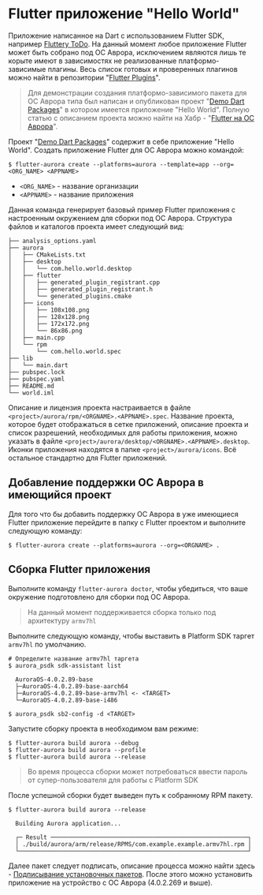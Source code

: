 # Flutter приложение "Hello World"

Приложение написанное на Dart с использованием Flutter SDK, например [Fluttery ToDo](https://gitlab.com/omprussia/flutter/fluttery-todo). На данный момент любое приложение Flutter может быть собрано под ОС Аврора, исключением являются лишь те корыте имеют в зависимостях не реализованные платформо-зависимые плагины. Весь список готовых и проверенных плагинов можно найти в репозитории "[Flutter Plugins](https://gitlab.com/omprussia/flutter/flutter-plugins)".

> Для демонстрации создания платформо-зависимого пакета для ОС Аврора типа был написан и опубликован проект "[Demo Dart Packages](https://gitlab.com/omprussia/flutter/demo-dart-packages)" в котором имеется приложение "Hello World". Полную статью с описанием проекта можно найти на Хабр - "[Flutter на ОС Аврора](https://habr.com/ru/articles/761176/)".  

Проект "[Demo Dart Packages](https://gitlab.com/omprussia/flutter/demo-dart-packages)" содержит в себе приложение "Hello World". Создать приложение Flutter для ОС Аврора можно командой:

```shell
$ flutter-aurora create --platforms=aurora --template=app --org=<ORG_NAME> <APPNAME>
```

- `<ORG_NAME>` - название организации
- `<APPNAME>` - название приложения

Данная команда генерирует базовый пример Flutter приложения с настроенным окружением для сборки под ОС Аврора. Структура файлов и каталогов проекта имеет следующий вид:

```shell
├── analysis_options.yaml
├── aurora
│   ├── CMakeLists.txt
│   ├── desktop
│   │   └── com.hello.world.desktop
│   ├── flutter
│   │   ├── generated_plugin_registrant.cpp
│   │   ├── generated_plugin_registrant.h
│   │   └── generated_plugins.cmake
│   ├── icons
│   │   ├── 108x108.png
│   │   ├── 128x128.png
│   │   ├── 172x172.png
│   │   └── 86x86.png
│   ├── main.cpp
│   └── rpm
│       └── com.hello.world.spec
├── lib
│   └── main.dart
├── pubspec.lock
├── pubspec.yaml
├── README.md
└── world.iml
```

Описание и лицензия проекта настраивается в файле `<project>/aurora/rpm/<ORGNAME>.<APPNAME>.spec`. Название проекта, которое будет отображаться в сетке приложений, описание проекта и список разрешений, необходимых для работы приложения, можно указать в файле `<project>/aurora/desktop/<ORGNAME>.<APPNAME>.desktop`. Иконки приложения находятся в папке `<project>/aurora/icons`. Всё остальное стандартно для Flutter приложений.

## Добавление поддержки ОС Аврора в имеющийся проект

Для того что бы добавить поддержку ОС Аврора в уже имеющиеся Flutter приложение перейдите в папку с Flutter проектом и выполните следующую команду:

```shell
$ flutter-aurora create --platforms=aurora --org=<ORGNAME> .
```

## Сборка Flutter приложения

Выполните команду `flutter-aurora doctor`, чтобы убедиться, что ваше окружение подготовлено для сборки под ОС Аврора.

> На данный момент поддерживается сборка только под архитектуру `armv7hl`

Выполните следующую команду, чтобы выставить в Platform SDK таргет `armv7hl` по умолчанию.

```shell
# Определите название armv7hl таргета
$ aurora_psdk sdk-assistant list

  AuroraOS-4.0.2.89-base
  ├─AuroraOS-4.0.2.89-base-aarch64
  ├─AuroraOS-4.0.2.89-base-armv7hl <- <TARGET>
  └─AuroraOS-4.0.2.89-base-i486

$ aurora_psdk sb2-config -d <TARGET>
```

Запустите сборку проекта в необходимом вам режиме:

```shell
$ flutter-aurora build aurora --debug
$ flutter-aurora build aurora --profile
$ flutter-aurora build aurora --release
```

> Во время процесса сборки может потребоваться ввести пароль от супер-пользователя для работы с Platform SDK

После успешной сборки будет выведен путь к собранному RPM пакету.

```shell
$ flutter-aurora build aurora --release

  Building Aurora application...

  ┌─ Result ────────────────────────────────────────────────────────┐
  │ ./build/aurora/arm/release/RPMS/com.example.example.armv7hl.rpm │
  └─────────────────────────────────────────────────────────────────┘
```

Далее пакет следует подписать, описание процесса можно найти здесь - [Подписывание установочных пакетов](https://developer.auroraos.ru/doc/software_development/guides/package_signing). После этого можно установить приложение на устройство с ОС Аврора (4.0.2.269 и выше).
